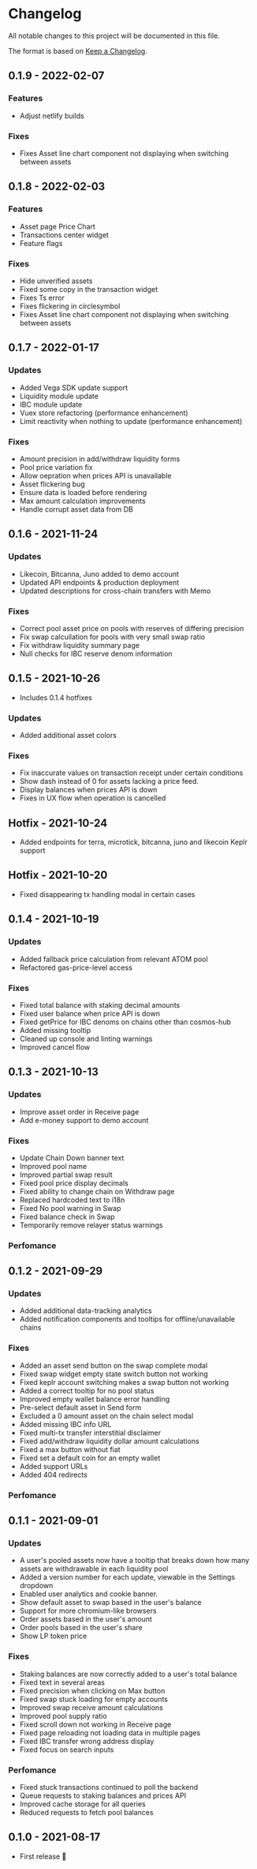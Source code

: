 # Changelog

All notable changes to this project will be documented in this file.

The format is based on [Keep a Changelog](http://keepachangelog.com/en/1.0.0/).

## 0.1.9 - 2022-02-07

### Features

- Adjust netlify builds

### Fixes

- Fixes Asset line chart component not displaying when switching between assets

## 0.1.8 - 2022-02-03

### Features

- Asset page Price Chart
- Transactions center widget
- Feature flags

### Fixes

- Hide unverified assets
- Fixed some copy in the transaction widget
- Fixes Ts error
- Fixes flickering in circlesymbol
- Fixes Asset line chart component not displaying when switching between assets

## 0.1.7 - 2022-01-17

### Updates

- Added Vega SDK update support
- Liquidity module update
- IBC module update
- Vuex store refactoring (performance enhancement)
- Limit reactivity when nothing to update (performance enhancement)

### Fixes

- Amount precision in add/withdraw liquidity forms
- Pool price variation fix
- Allow oepration when prices API is unavailable
- Asset flickering bug
- Ensure data is loaded before rendering
- Max amount calculation improvements
- Handle corrupt asset data from DB

## 0.1.6 - 2021-11-24

### Updates

- Likecoin, Bitcanna, Juno added to demo account
- Updated API endpoints & production deployment
- Updated descriptions for cross-chain transfers with Memo

### Fixes

- Correct pool asset price on pools with reserves of differing precision
- Fix swap calcuilation for pools with very small swap ratio
- Fix withdraw liquidity summary page
- Null checks for IBC reserve denom information

## 0.1.5 - 2021-10-26

- Includes 0.1.4 hotfixes

### Updates

- Added additional asset colors

### Fixes

- Fix inaccurate values on transaction receipt under certain conditions
- Show dash instead of 0 for assets lacking a price feed.
- Display balances when prices API is down
- Fixes in UX flow when operation is cancelled

## Hotfix - 2021-10-24

- Added endpoints for terra, microtick, bitcanna, juno and likecoin Keplr support

## Hotfix - 2021-10-20

- Fixed disappearing tx handling modal in certain cases

## 0.1.4 - 2021-10-19

### Updates

- Added fallback price calculation from relevant ATOM pool
- Refactored gas-price-level access

### Fixes

- Fixed total balance with staking decimal amounts
- Fixed user balance when price API is down
- Fixed getPrice for IBC denoms on chains other than cosmos-hub
- Added missing tooltip
- Cleaned up console and linting warnings
- Improved cancel flow

## 0.1.3 - 2021-10-13

### Updates

- Improve asset order in Receive page
- Add e-money support to demo account

### Fixes

- Update Chain Down banner text
- Improved pool name
- Improved partial swap result
- Fixed pool price display decimals
- Fixed ability to change chain on Withdraw page
- Replaced hardcoded text to i18n
- Fixed No pool warning in Swap
- Fixed balance check in Swap
- Temporarily remove relayer status warnings

### Perfomance

## 0.1.2 - 2021-09-29

### Updates

- Added additional data-tracking analytics
- Added notification components and tooltips for offline/unavailable chains

### Fixes

- Added an asset send button on the swap complete modal
- Fixed swap widget empty state switch button not working
- Fixed keplr account switching makes a swap button not working
- Added a correct tooltip for no pool status
- Improved empty wallet balance error handling
- Pre-select default asset in Send form
- Excluded a 0 amount asset on the chain select modal
- Added missing IBC info URL
- Fixed multi-tx transfer interstitial disclaimer
- Fixed add/withdraw liquidity dollar amount calculations
- Fixed a max button without fiat
- Fixed set a default coin for an empty wallet
- Added support URLs
- Added 404 redirects

### Perfomance

## 0.1.1 - 2021-09-01

### Updates

- A user's pooled assets now have a tooltip that breaks down how many assets are withdrawable in each liquidity pool
- Added a version number for each update, viewable in the Settings dropdown
- Enabled user analytics and cookie banner.
- Show default asset to swap based in the user's balance
- Support for more chromium-like browsers
- Order assets based in the user's amount
- Order pools based in the user's share
- Show LP token price

### Fixes

- Staking balances are now correctly added to a user's total balance
- Fixed text in several areas
- Fixed precision when clicking on Max button
- Fixed swap stuck loading for empty accounts
- Improved swap receive amount calculations
- Improved pool supply ratio
- Fixed scroll down not working in Receive page
- Fixed page reloading not loading data in multiple pages
- Fixed IBC transfer wrong address display
- Fixed focus on search inputs

### Perfomance

- Fixed stuck transactions continued to poll the backend
- Queue requests to staking balances and prices API
- Improved cache storage for all queries
- Reduced requests to fetch pool balances

## 0.1.0 - 2021-08-17

- First release 🎉
